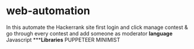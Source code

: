 # web-automation
In this automate the Hackerrank site first login and click manage contest & go through every contest and add someone as moderator
******language******
Javascript
*********Libraries******
PUPPETEER
MINIMIST
